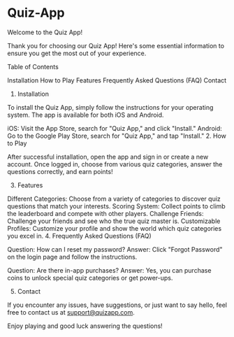 # Quiz-App

Welcome to the Quiz App!

Thank you for choosing our Quiz App! Here's some essential information to ensure you get the most out of your experience.

Table of Contents

Installation
How to Play
Features
Frequently Asked Questions (FAQ)
Contact
1. Installation

To install the Quiz App, simply follow the instructions for your operating system. The app is available for both iOS and Android.

iOS: Visit the App Store, search for "Quiz App," and click "Install."
Android: Go to the Google Play Store, search for "Quiz App," and tap "Install."
2. How to Play

After successful installation, open the app and sign in or create a new account. Once logged in, choose from various quiz categories, answer the questions correctly, and earn points!

3. Features

Different Categories: Choose from a variety of categories to discover quiz questions that match your interests.
Scoring System: Collect points to climb the leaderboard and compete with other players.
Challenge Friends: Challenge your friends and see who the true quiz master is.
Customizable Profiles: Customize your profile and show the world which quiz categories you excel in.
4. Frequently Asked Questions (FAQ)

Question: How can I reset my password?
Answer: Click "Forgot Password" on the login page and follow the instructions.

Question: Are there in-app purchases?
Answer: Yes, you can purchase coins to unlock special quiz categories or get power-ups.

5. Contact

If you encounter any issues, have suggestions, or just want to say hello, feel free to contact us at support@quizapp.com.

Enjoy playing and good luck answering the questions!
